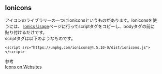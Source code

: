 ## Ionicons 
アイコンのライブラリーの一つにIoniconsというものがあります。Ioniconsを使うには、
[Ionics Usage](https://ionicons.com/usage)ページに行ってscriptタグをコピーし、bodyタグの前に貼り付けるだけです。  
scriptタグは以下のようなものです。
```
<script src="https://unpkg.com/ionicons@4.5.10-0/dist/ionicons.js"></script>
```

<ion-icon name="arrow-round-forward"></ion-icon> 


参考  
[Icons on Websites](https://code.makery.ch/library/more-html-css/icons/)
